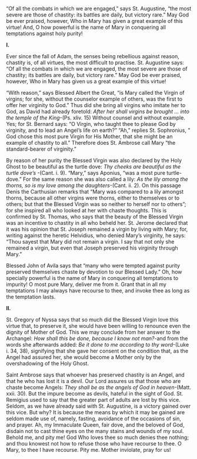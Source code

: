 
“Of all the combats in which we are engaged,” says St. Augustine, “the most severe are those of chastity: its battles are daily, but victory rare.” May God be ever praised, however, Who in Mary has given a great example of this virtue! And, O how powerful is the name of Mary in conquering all temptations against holy purity!

**I.**

Ever since the fall of Adam, the senses being rebellious against reason, chastity is, of all virtues, the most difficult to practise. St. Augustine says: “Of all the combats in which we are engaged, the most severe are those of chastity; its battles are daily, but victory rare.” May God be ever praised, however, Who in Mary has given us a great example of this virtue!

“With reason,” says Blessed Albert the Great, “is Mary called the Virgin of virgins; for she, without the counselor example of others, was the first to offer her virginity to God.” Thus did she bring all virgins who imitate her to God, as David had already foretold: _After her shall virgins be brought … into the temple of the King_-(Ps. xliv. 15) Without counsel and without example. Yes; for St. Bernard says: “O Virgin, who taught thee to please God by virginity, and to lead an Angel’s life on earth?” “Ah,” replies St. Sophronius, ” God chose this most pure Virgin for His Mother, that she might be an example of chastity to all.” Therefore does St. Ambrose call Mary “the standard-bearer of virginity.”

By reason of her purity the Blessed Virgin was also declared by the Holy Ghost to be beautiful as the turtle dove: _Thy cheeks are beautiful as the turtle dove’s_ -(Cant. i. 9). “Mary,” says Aponius, “was a most pure turtle-dove.” For the same reason she was also called a lily: _As the lily among the thorns, so is my love among the daughters_-(Cant. ii. 2). On this passage Denis the Carthusian remarks that “Mary was compared to a lily amongst thorns, because all other virgins were thorns, either to themselves or to others; but that the Blessed Virgin was so neither to herself nor to others”; for she inspired all who looked at her with chaste thoughts. This is confirmed by St. Thomas, who says that the beauty of the Blessed Virgin was an incentive to chastity in all who beheld her. St. Jerome declared that it was his opinion that St. Joseph remained a virgin by living with Mary; for, writing against the heretic Helvidius, who denied Mary’s virginity, he says: “Thou sayest that Mary did not remain a virgin. I say that not only she remained a virgin, but even that Joseph preserved his virginity through Mary.”

Blessed John of Avila says that “many who were tempted against purity preserved themselves chaste by devotion to our Blessed Lady.” Oh, how specially powerful is the name of Mary in conquering all temptations to impurity! O most pure Mary, deliver me from it. Grant that in all my temptations I may always have recourse to thee, and invoke thee as long as the temptation lasts.

**II.**

St. Gregory of Nyssa says that so much did the Blessed Virgin love this virtue that, to preserve it, she would have been willing to renounce even the dignity of Mother of God. This we may conclude from her answer to the Archangel: _How shall this be done, because I know not man?_-and from the words she afterwards added: _Be it done to me according to thy word_-(Luke i. 34, 38), signifying that she gave her consent on the condition that, as the Angel had assured her, she would become a Mother only by the overshadowing of the Holy Ghost.

Saint Ambrose says that whoever has preserved chastity is an Angel, and that he who has lost it is a devil. Our Lord assures us that those who are chaste become Angels: _They shall be as the angels of God in heaven_-(Matt. xxii. 30). But the impure become as devils, hateful in the sight of God. St. Remigius used to say that the greater part of adults are lost by this vice. Seldom, as we have already said with St. Augustine, is a victory gained over this vice. But why? It is because the means by which it may be gained are seldom made use of, namely, fasting, avoidance of the occasions of sin, and prayer. Ah, my Immaculate Queen, fair dove, and the beloved of God, disdain not to cast thine eyes on the many stains and wounds of my soul. Behold me, and pity me! God Who loves thee so much denies thee nothing; and thou knowest not how to refuse those who have recourse to thee. O Mary, to thee I have recourse. Pity me. Mother inviolate, pray for us!

